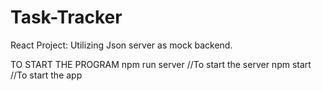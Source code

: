 # Task-Tracker
React Project: Utilizing Json server as mock backend.


TO START THE PROGRAM
npm run server //To start the server
npm start //To start the app
